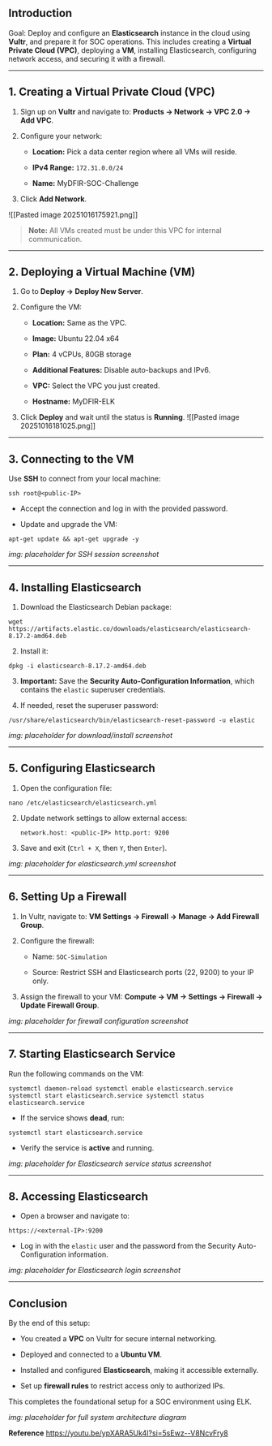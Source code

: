 ## Introduction

Goal: Deploy and configure an **Elasticsearch** instance in the cloud using **Vultr**, and prepare it for SOC operations. This includes creating a **Virtual Private Cloud (VPC)**, deploying a **VM**, installing Elasticsearch, configuring network access, and securing it with a firewall.

---

## 1. Creating a Virtual Private Cloud (VPC)

1. Sign up on **Vultr** and navigate to: **Products → Network → VPC 2.0 → Add VPC**.

    
2. Configure your network:
    
    - **Location:** Pick a data center region where all VMs will reside.
        
    - **IPv4 Range:** `172.31.0.0/24`
        
    - **Name:** MyDFIR-SOC-Challenge
        
3. Click **Add Network**.
    
![[Pasted image 20251016175921.png]]
> **Note:** All VMs created must be under this VPC for internal communication.

---

## 2. Deploying a Virtual Machine (VM)

1. Go to **Deploy → Deploy New Server**.
    
2. Configure the VM:
    
    - **Location:** Same as the VPC.
        
    - **Image:** Ubuntu 22.04 x64
        
    - **Plan:** 4 vCPUs, 80GB storage
        
    - **Additional Features:** Disable auto-backups and IPv6.
        
    - **VPC:** Select the VPC you just created.
        
    - **Hostname:**  MyDFIR-ELK
        
3. Click **Deploy** and wait until the status is **Running**.
    ![[Pasted image 20251016181025.png]]
    


---

## 3. Connecting to the VM

Use **SSH** to connect from your local machine:

`ssh root@<public-IP>`

- Accept the connection and log in with the provided password.
    
- Update and upgrade the VM:
    

`apt-get update && apt-get upgrade -y`

_img: placeholder for SSH session screenshot_

---

## 4. Installing Elasticsearch

1. Download the Elasticsearch Debian package:
    

`wget https://artifacts.elastic.co/downloads/elasticsearch/elasticsearch-8.17.2-amd64.deb`

2. Install it:
    

`dpkg -i elasticsearch-8.17.2-amd64.deb`

3. **Important:** Save the **Security Auto-Configuration Information**, which contains the `elastic` superuser credentials.
    
4. If needed, reset the superuser password:
    

`/usr/share/elasticsearch/bin/elasticsearch-reset-password -u elastic`

_img: placeholder for download/install screenshot_

---

## 5. Configuring Elasticsearch

1. Open the configuration file:
    

`nano /etc/elasticsearch/elasticsearch.yml`

2. Update network settings to allow external access:
    
    `network.host: <public-IP> http.port: 9200`
    
3. Save and exit (`Ctrl + X`, then `Y`, then `Enter`).
    

_img: placeholder for elasticsearch.yml screenshot_

---

## 6. Setting Up a Firewall

1. In Vultr, navigate to: **VM Settings → Firewall → Manage → Add Firewall Group**.
    
2. Configure the firewall:
    
    - Name: `SOC-Simulation`
        
    - Source: Restrict SSH and Elasticsearch ports (22, 9200) to your IP only.
        
3. Assign the firewall to your VM: **Compute → VM → Settings → Firewall → Update Firewall Group**.
    

_img: placeholder for firewall configuration screenshot_

---

## 7. Starting Elasticsearch Service

Run the following commands on the VM:

`systemctl daemon-reload systemctl enable elasticsearch.service systemctl start elasticsearch.service systemctl status elasticsearch.service`

- If the service shows **dead**, run:
    

`systemctl start elasticsearch.service`

- Verify the service is **active** and running.
    

_img: placeholder for Elasticsearch service status screenshot_

---

## 8. Accessing Elasticsearch

- Open a browser and navigate to:
    

`https://<external-IP>:9200`

- Log in with the `elastic` user and the password from the Security Auto-Configuration information.
    

_img: placeholder for Elasticsearch login screenshot_

---

## Conclusion

By the end of this setup:

- You created a **VPC** on Vultr for secure internal networking.
    
- Deployed and connected to a **Ubuntu VM**.
    
- Installed and configured **Elasticsearch**, making it accessible externally.
    
- Set up **firewall rules** to restrict access only to authorized IPs.
    

This completes the foundational setup for a SOC environment using ELK.

_img: placeholder for full system architecture diagram_


**Reference**
https://youtu.be/ypXARA5Uk4I?si=5sEwz--V8NcvFry8
